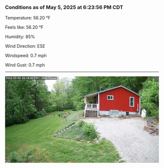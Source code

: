 ### Conditions as of May 5, 2025 at 6:23:56 PM CDT 

Temperature: 56.20 &deg;F

Feels like: 56.20 &deg;F

Humidity: 85%

Wind Direction: ESE

Windspeed: 0.7 mph

Wind Gust: 0.7 mph

---

<img src="./images/latest.jpeg"/>


